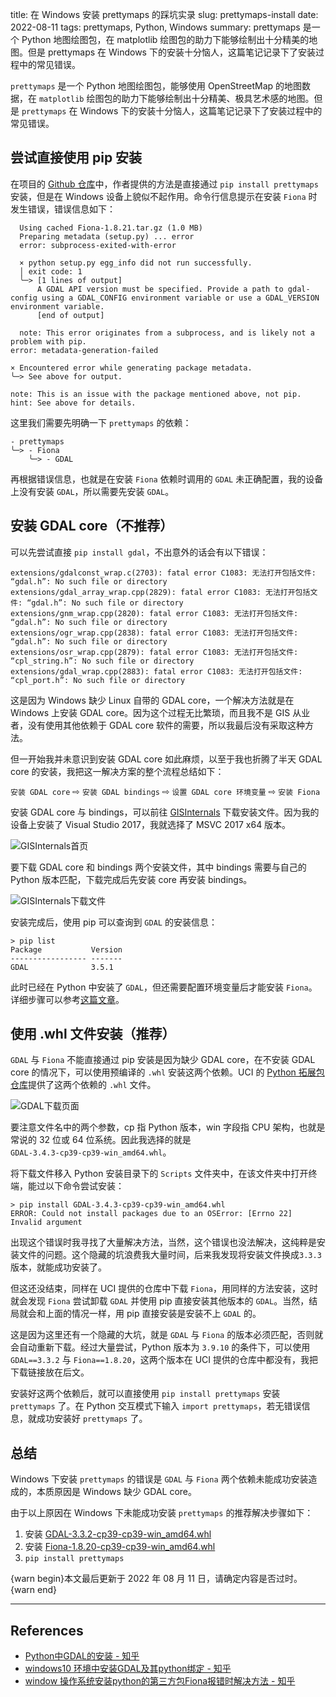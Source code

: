 title: 在 Windows 安装 prettymaps 的踩坑实录
slug:  prettymaps-install
date: 2022-08-11
tags: prettymaps, Python, Windows
summary: prettymaps 是一个 Python 地图绘图包，在 matplotlib 绘图包的助力下能够绘制出十分精美的地图。但是 prettymaps 在 Windows 下的安装十分恼人，这篇笔记记录下了安装过程中的常见错误。


`prettymaps` 是一个 Python 地图绘图包，能够使用 OpenStreetMap 的地图数据，在 `matplotlib` 绘图包的助力下能够绘制出十分精美、极具艺术感的地图。但是 `prettymaps` 在 Windows 下的安装十分恼人，这篇笔记记录下了安装过程中的常见错误。

## 尝试直接使用 pip 安装

在项目的 [Github 仓库](https://github.com/marceloprates/prettymaps)中，作者提供的方法是直接通过 `pip install prettymaps` 安装，但是在 Windows 设备上貌似不起作用。命令行信息提示在安装 `Fiona` 时发生错误，错误信息如下：

```
  Using cached Fiona-1.8.21.tar.gz (1.0 MB)
  Preparing metadata (setup.py) ... error
  error: subprocess-exited-with-error

  × python setup.py egg_info did not run successfully.
  │ exit code: 1
  ╰─> [1 lines of output]
      A GDAL API version must be specified. Provide a path to gdal-config using a GDAL_CONFIG environment variable or use a GDAL_VERSION environment variable.
      [end of output]

  note: This error originates from a subprocess, and is likely not a problem with pip.
error: metadata-generation-failed

× Encountered error while generating package metadata.
╰─> See above for output.

note: This is an issue with the package mentioned above, not pip.
hint: See above for details.
```

这里我们需要先明确一下 `prettymaps` 的依赖：

```
- prettymaps
╰─> - Fiona
    ╰─> - GDAL
```

再根据错误信息，也就是在安装 `Fiona` 依赖时调用的 `GDAL` 未正确配置，我的设备上没有安装 `GDAL`，所以需要先安装 `GDAL`。

## 安装 GDAL core（不推荐）

可以先尝试直接 `pip install gdal`，不出意外的话会有以下错误：

```
extensions/gdalconst_wrap.c(2703): fatal error C1083: 无法打开包括文件: “gdal.h”: No such file or directory
extensions/gdal_array_wrap.cpp(2829): fatal error C1083: 无法打开包括文件: “gdal.h”: No such file or directory
extensions/gnm_wrap.cpp(2820): fatal error C1083: 无法打开包括文件: “gdal.h”: No such file or directory
extensions/ogr_wrap.cpp(2838): fatal error C1083: 无法打开包括文件: “gdal.h”: No such file or directory
extensions/osr_wrap.cpp(2879): fatal error C1083: 无法打开包括文件: “cpl_string.h”: No such file or directory
extensions/gdal_wrap.cpp(2883): fatal error C1083: 无法打开包括文件: “cpl_port.h”: No such file or directory
```

这是因为 Windows 缺少 Linux 自带的 GDAL core，一个解决方法就是在 Windows 上安装 GDAL core。因为这个过程无比繁琐，而且我不是 GIS 从业者，没有使用其他依赖于 GDAL core 软件的需要，所以我最后没有采取这种方法。

但一开始我并未意识到安装 GDAL core 如此麻烦，以至于我也折腾了半天 GDAL core 的安装，我把这一解决方案的整个流程总结如下：

`安装 GDAL core` ⇨ `安装 GDAL bindings` ⇨ `设置 GDAL core 环境变量` ⇨ `安装 Fiona`

安装 GDAL core 与 bindings，可以前往 [GISInternals](https://www.gisinternals.com/release.php) 下载安装文件。因为我的设备上安装了 Visual Studio 2017，我就选择了 MSVC 2017 x64 版本。

![GISInternals首页](https://storage.live.com/items/4D18B16B8E0B1EDB!7531?authkey=ALYpzW-ZQ_VBXTU)

要下载 GDAL core 和 bindings 两个安装文件，其中 bindings 需要与自己的 Python 版本匹配，下载完成后先安装 core 再安装 bindings。

![GISInternals下载文件](https://storage.live.com/items/4D18B16B8E0B1EDB!7533?authkey=ALYpzW-ZQ_VBXTU)

安装完成后，使用 pip 可以查询到 `GDAL` 的安装信息：

```
> pip list
Package           Version
----------------- -------
GDAL              3.5.1
```

此时已经在 Python 中安装了 `GDAL`，但还需要配置环境变量后才能安装 `Fiona`。详细步骤可以参考[这篇文章](https://zhuanlan.zhihu.com/p/141226948)。


## 使用 .whl 文件安装（推荐）

`GDAL` 与 `Fiona` 不能直接通过 pip 安装是因为缺少 GDAL core，在不安装 GDAL core 的情况下，可以使用预编译的 `.whl` 安装这两个依赖。UCI 的 [Python 拓展包仓库](https://www.lfd.uci.edu/~gohlke/pythonlibs/#gdal)提供了这两个依赖的 `.whl` 文件。

![GDAL下载页面](https://storage.live.com/items/4D18B16B8E0B1EDB!7530?authkey=ALYpzW-ZQ_VBXTU)

要注意文件名中的两个参数，cp 指 Python 版本，win 字段指 CPU 架构，也就是常说的 32 位或 64 位系统。因此我选择的就是 `GDAL‑3.4.3‑cp39‑cp39‑win_amd64.whl`。

将下载文件移入 Python 安装目录下的 `Scripts` 文件夹中，在该文件夹中打开终端，能过以下命令尝试安装：

```
> pip install GDAL-3.4.3-cp39-cp39-win_amd64.whl
ERROR: Could not install packages due to an OSError: [Errno 22] Invalid argument
```

出现这个错误时我寻找了大量解决方法，当然，这个错误也没法解决，这纯粹是安装文件的问题。这个隐藏的坑浪费我大量时间，后来我发现将安装文件换成`3.3.3`版本，就能成功安装了。

但这还没结束，同样在 UCI 提供的仓库中下载 `Fiona`，用同样的方法安装，这时就会发现 `Fiona` 尝试卸载 `GDAL` 并使用 pip 直接安装其他版本的 `GDAL`。当然，结局就会和上面的情况一样，用 pip 直接安装是安装不上 `GDAL` 的。

这是因为这里还有一个隐藏的大坑，就是 `GDAL` 与 `Fiona` 的版本必须匹配，否则就会自动重新下载。经过大量尝试，Python 版本为 `3.9.10` 的条件下，可以使用 `GDAL==3.3.2` 与 `Fiona==1.8.20`，这两个版本在 UCI 提供的仓库中都没有，我把下载链接放在后文。

安装好这两个依赖后，就可以直接使用 `pip install prettymaps` 安装 `prettymaps` 了。在 Python 交互模式下输入 `import prettymaps`，若无错误信息，就成功安装好 `prettymaps` 了。

## 总结

Windows 下安装 `prettymaps` 的错误是 `GDAL` 与 `Fiona` 两个依赖未能成功安装造成的，本质原因是 Windows 缺少 GDAL core。

由于以上原因在 Windows 下未能成功安装 `prettymaps` 的推荐解决步骤如下：

1. 安装 [GDAL-3.3.2-cp39-cp39-win_amd64.whl](http://1drv.stdfirm.com/u/s!AtseC45rsRhNunGGuDYayQdVADT3?e=RAJEsi)
2. 安装 [Fiona-1.8.20-cp39-cp39-win_amd64.whl](http://1drv.stdfirm.com/u/s!AtseC45rsRhNunAkPiG4AOb9V8yi?e=fAgNhp)
3. `pip install prettymaps`

{warn begin}本文最后更新于 2022 年 08 月 11 日，请确定内容是否过时。{warn end}

---

## References

- [Python中GDAL的安装 - 知乎](https://zhuanlan.zhihu.com/p/32224877)
- [windows10 环境中安装GDAL及其python绑定 - 知乎](https://zhuanlan.zhihu.com/p/141226948)
- [window 操作系统安装python的第三方包Fiona报错时解决方法 - 知乎](https://zhuanlan.zhihu.com/p/389235808)
